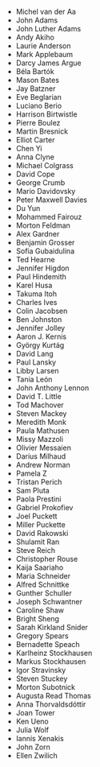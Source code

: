 * Michel van der Aa
* John Adams
* John Luther Adams
* Andy Akiho
* Laurie Anderson
* Mark Applebaum
* Darcy James Argue
* Béla Bartók
* Mason Bates
* Jay Batzner
* Eve Beglarian
* Luciano Berio
* Harrison Birtwistle
* Pierre Boulez
* Martin Bresnick
* Elliot Carter
* Chen Yi
* Anna Clyne
* Michael Colgrass
* David Cope
* George Crumb
* Mario Davidovsky
* Peter Maxwell Davies
* Du Yun
* Mohammed Fairouz
* Morton Feldman
* Alex Gardner
* Benjamin Grosser
* Sofia Gubaidulina
* Ted Hearne
* Jennifer Higdon
* Paul Hindemith
* Karel Husa
* Takuma Itoh
* Charles Ives
* Colin Jacobsen
* Ben Johnston
* Jennifer Jolley
* Aaron J. Kernis
* György Kurtág
* David Lang
* Paul Lansky
* Libby Larsen
* Tania León
* John Anthony Lennon
* David T. Little
* Tod Machover
* Steven Mackey
* Meredith Monk
* Paula Mathusen
* Missy Mazzoli
* Olivier Messaien
* Darius Milhaud
* Andrew Norman
* Pamela Z
* Tristan Perich
* Sam Pluta
* Paola Prestini
* Gabriel Prokofiev
* Joel Puckett
* Miller Puckette
* David Rakowski
* Shulamit Ran
* Steve Reich
* Christopher Rouse
* Kaija Saariaho
* Maria Schneider
* Alfred Schnittke
* Gunther Schuller
* Joseph Schwantner
* Caroline Shaw
* Bright Sheng
* Sarah Kirkland Snider
* Gregory Spears
* Bernadette Speach
* Karlheinz Stockhausen
* Markus Stockhausen
* Igor Stravinsky
* Steven Stuckey
* Morton Subotnick
* Augusta Read Thomas
* Anna Thorvaldsdóttir
* Joan Tower
* Ken Ueno
* Julia Wolf
* Iannis Xenakis
* John Zorn
* Ellen Zwilich
